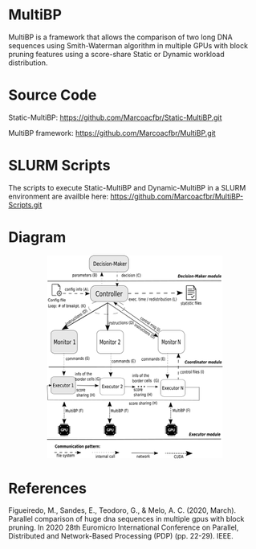 # MultiBP
MultiBP is a framework that allows the comparison of two long DNA sequences using Smith-Waterman algorithm in multiple GPUs with block pruning features using a score-share Static or Dynamic workload distribution.

# Source Code
Static-MultiBP: https://github.com/Marcoacfbr/Static-MultiBP.git

MultiBP framework: https://github.com/Marcoacfbr/MultiBP.git

# SLURM Scripts
The scripts to execute Static-MultiBP and Dynamic-MultiBP in a SLURM environment are availble here: https://github.com/Marcoacfbr/MultiBP-Scripts.git

# Diagram
<p align="center">
  <img src="Figures/Diagrama.png" width="350" title="MultiBP Diagram">
</p>

# References
Figueiredo, M., Sandes, E., Teodoro, G., & Melo, A. C. (2020, March). Parallel comparison of huge dna sequences in multiple gpus with block pruning. In 2020 28th Euromicro International Conference on Parallel, Distributed and Network-Based Processing (PDP) (pp. 22-29). IEEE.
